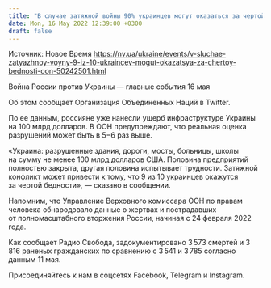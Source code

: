```yaml
---
title: "В случае затяжной войны 90% украинцев могут оказаться за чертой бедности — ООН"
date: Mon, 16 May 2022 12:39:00 +0300
draft: false
---
```

Источник: Новое Время https://nv.ua/ukraine/events/v-sluchae-zatyazhnoy-voyny-9-iz-10-ukraincev-mogut-okazatsya-za-chertoy-bednosti-oon-50242501.html


Война России против Украины — главные события 16 мая

Об этом сообщает Организация Объединенных Наций в Twitter.

По ее данным, россияне уже нанесли ущерб инфраструктуре Украины на 100 млрд долларов. В ООН предупреждают, что реальная оценка разрушений может быть в 5−6 раз выше.

«Украина: разрушенные здания, дороги, мосты, больницы, школы на сумму не менее 100 млрд долларов США. Половина предприятий полностью закрыта, другая половина испытывает трудности. Затяжной конфликт может привести к тому, что 9 из 10 украинцев окажутся за чертой бедности», — сказано в сообщении.

Напомним, что Управление Верховного комиссара ООН по правам человека обнародовало данные о жертвах и пострадавших от полномасштабного вторжения России, начиная с 24 февраля 2022 года.

Как сообщает Радио Свобода, задокументировано 3 573 смертей и 3 816 раненых гражданских по сравнению с 3 541 и 3 785 согласно данным 11 мая.

Присоединяйтесь к нам в соцсетях Facebook, Telegram и Instagram.
